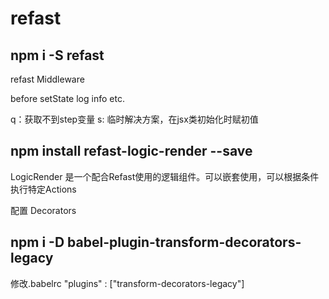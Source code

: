  # refast


## npm i -S refast

refast Middleware 

before setState  log info etc.

q：获取不到step变量
s: 临时解决方案，在jsx类初始化时赋初值

## npm install refast-logic-render --save
LogicRender  是一个配合Refast使用的逻辑组件。可以嵌套使用，可以根据条件执行特定Actions

配置 Decorators
## npm i -D babel-plugin-transform-decorators-legacy 

修改.babelrc
"plugins" : ["transform-decorators-legacy"]